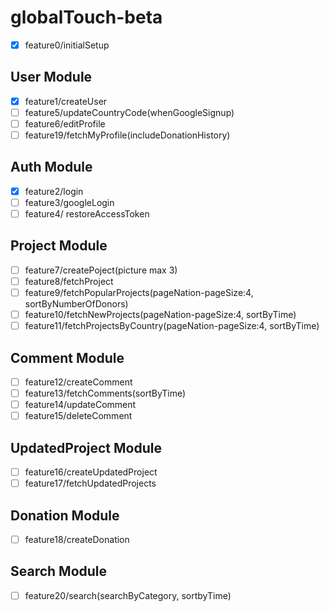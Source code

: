 # globalTouch-beta

- [x] feature0/initialSetup

## User Module

- [x] feature1/createUser
- [ ] feature5/updateCountryCode(whenGoogleSignup)
- [ ] feature6/editProfile
- [ ] feature19/fetchMyProfile(includeDonationHistory)

## Auth Module

- [x] feature2/login
- [ ] feature3/googleLogin
- [ ] feature4/ restoreAccessToken

## Project Module

- [ ] feature7/createPoject(picture max 3)
- [ ] feature8/fetchProject
- [ ] feature9/fetchPopularProjects(pageNation-pageSize:4, sortByNumberOfDonors)
- [ ] feature10/fetchNewProjects(pageNation-pageSize:4, sortByTime)
- [ ] feature11/fetchProjectsByCountry(pageNation-pageSize:4, sortByTime)

## Comment Module

- [ ] feature12/createComment
- [ ] feature13/fetchComments(sortByTime)
- [ ] feature14/updateComment
- [ ] feature15/deleteComment

## UpdatedProject Module

- [ ] feature16/createUpdatedProject
- [ ] feature17/fetchUpdatedProjects

## Donation Module

- [ ] feature18/createDonation

## Search Module

- [ ] feature20/search(searchByCategory, sortbyTime)
